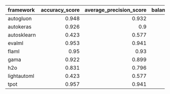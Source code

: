 | framework   |   accuracy_score |   average_precision_score |   balanced_accuracy_score |   cohen_kappa_score |   f1_score_macro |   f1_score_micro |   f1_score_weighted |   matthews_corrcoef |   precision_score |   recall_score |   roc_auc_score | training_time   | test_time   |
|:------------|-----------------:|--------------------------:|--------------------------:|--------------------:|-----------------:|-----------------:|--------------------:|--------------------:|------------------:|---------------:|----------------:|:----------------|:------------|
| autogluon   |            0.948 |                     0.932 |                     0.945 |               0.893 |            0.946 |            0.948 |               0.948 |               0.893 |             0.945 |          0.966 |           0.945 | 00:00:16        | 00:00:00    |
| autokeras   |            0.926 |                     0.9   |                     0.919 |               0.847 |            0.923 |            0.926 |               0.926 |               0.849 |             0.911 |          0.966 |           0.919 | 00:00:25        | 00:00:02    |
| autosklearn |            0.423 |                     0.577 |                     0.5   |               0     |            0.297 |            0.423 |               0.252 |               0     |             0     |          0     |           0.5   | 00:06:57        | 00:00:00    |
| evalml      |            0.953 |                     0.941 |                     0.951 |               0.904 |            0.952 |            0.953 |               0.953 |               0.904 |             0.954 |          0.966 |           0.951 | 00:01:00        | 00:00:00    |
| flaml       |            0.95  |                     0.93  |                     0.945 |               0.897 |            0.948 |            0.95  |               0.95  |               0.898 |             0.939 |          0.977 |           0.945 | 00:01:00        | 00:00:00    |
| gama        |            0.922 |                     0.899 |                     0.916 |               0.839 |            0.919 |            0.922 |               0.921 |               0.84  |             0.915 |          0.953 |           0.916 | 00:00:53        | 00:00:00    |
| h2o         |            0.831 |                     0.796 |                     0.817 |               0.646 |            0.822 |            0.831 |               0.828 |               0.652 |             0.818 |          0.908 |           0.817 | 00:01:06        | 00:00:00    |
| lightautoml |            0.423 |                     0.577 |                     0.5   |               0     |            0.297 |            0.423 |               0.252 |               0     |             0     |          0     |           0.5   | 00:00:45        | 00:00:00    |
| tpot        |            0.957 |                     0.941 |                     0.953 |               0.911 |            0.955 |            0.957 |               0.956 |               0.911 |             0.95  |          0.976 |           0.953 | 00:01:00        | 00:00:00    |